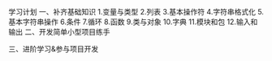 学习计划
一、补齐基础知识
    1.变量与类型
    2.列表
    3.基本操作符
    4.字符串格式化
    5.基本字符串操作
    6.条件
    7.循环
    8.函数
    9.类与对象
    10.字典
    11.模块和包
    12.输入和输出
二、开发简单小型项目练手

三、进阶学习&参与项目开发